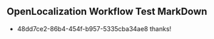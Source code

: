 ## OpenLocalization Workflow Test MarkDown
* 48dd7ce2-86b4-454f-b957-5335cba34ae8 thanks!

<!--HONumber=Sep16_HO1-->


